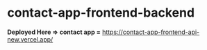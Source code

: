 # contact-app-frontend-backend

**Deployed Here => contact app =** https://contact-app-frontend-api-new.vercel.app/
